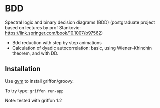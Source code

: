 BDD
=============

Spectral logic and binary decision diagrams (BDD)
(postgraduate project based on lectures by prof Stankovic: https://link.springer.com/book/10.1007/b97562)

* Bdd reduction with step by step animations
* Calculation of dyadic autocorrelation: basic, using Wiener–Khinchin theorem, and with DD.

Installation
------------

Use [gvm](http://gvmtool.net/) to install griffon/groovy.

To try type: `griffon run-app`

Note: tested with griffon 1.2
